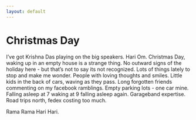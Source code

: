 ```yaml
---
layout: default
---
```


# Christmas Day

I’ve got Krishna Das playing on the big speakers. Hari Om. Christmas Day, waking up in an empty house is a strange thing. 
No outward signs of the holiday here - but that’s not to say its not recognized. Lots of things lately to stop and make 
me wonder. People with loving thoughts and smiles. Little kids in the back of cars, waving as they pass. 
Long forgotten friends commenting on my facebook ramblings. Empty parking lots - one car mine. 
Falling asleep at 7 waking at 9 falling asleep again. Garageband expertise. 
Road trips north, fedex costing too much. 

Rama Rama Hari Hari.